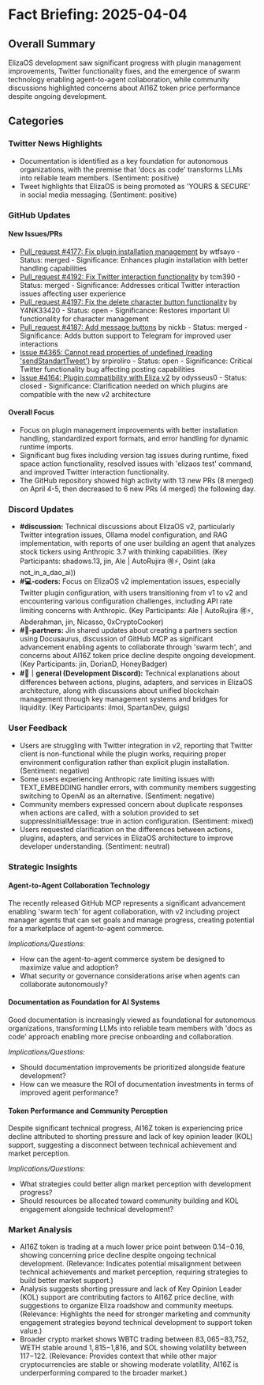 # Fact Briefing: 2025-04-04

## Overall Summary
ElizaOS development saw significant progress with plugin management improvements, Twitter functionality fixes, and the emergence of swarm technology enabling agent-to-agent collaboration, while community discussions highlighted concerns about AI16Z token price performance despite ongoing development.

## Categories

### Twitter News Highlights
- Documentation is identified as a key foundation for autonomous organizations, with the premise that 'docs as code' transforms LLMs into reliable team members. (Sentiment: positive)
- Tweet highlights that ElizaOS is being promoted as 'YOURS & SECURE' in social media messaging. (Sentiment: positive)

### GitHub Updates

#### New Issues/PRs
- [Pull_request #4177: Fix plugin installation management](https://github.com/elizaOS/eliza/pull/4177) by wtfsayo - Status: merged - Significance: Enhances plugin installation with better handling capabilities
- [Pull_request #4192: Fix Twitter interaction functionality](https://github.com/elizaOS/eliza/pull/4192) by tcm390 - Status: merged - Significance: Addresses critical Twitter interaction issues affecting user experience
- [Pull_request #4197: Fix the delete character button functionality](https://github.com/elizaOS/eliza/pull/4197) by Y4NK33420 - Status: open - Significance: Restores important UI functionality for character management
- [Pull_request #4187: Add message buttons](https://github.com/elizaOS/eliza/pull/4187) by nickb - Status: merged - Significance: Adds button support to Telegram for improved user interactions
- [Issue #4365: Cannot read properties of undefined (reading 'sendStandartTweet')](https://github.com/elizaos/eliza/issues/4365) by srpiroliro - Status: open - Significance: Critical Twitter functionality bug affecting posting capabilities
- [Issue #4164: Plugin compatibility with Eliza v2](https://github.com/elizaOS/eliza/issues/4164) by odysseus0 - Status: closed - Significance: Clarification needed on which plugins are compatible with the new v2 architecture

#### Overall Focus
- Focus on plugin management improvements with better installation handling, standardized export formats, and error handling for dynamic runtime imports.
- Significant bug fixes including version tag issues during runtime, fixed space action functionality, resolved issues with 'elizaos test' command, and improved Twitter interaction functionality.
- The GitHub repository showed high activity with 13 new PRs (8 merged) on April 4-5, then decreased to 6 new PRs (4 merged) the following day.

### Discord Updates
- **#discussion:** Technical discussions about ElizaOS v2, particularly Twitter integration issues, Ollama model configuration, and RAG implementation, with reports of one user building an agent that analyzes stock tickers using Anthropic 3.7 with thinking capabilities. (Key Participants: shadows.13, jin, Ale | AutoRujira 🉐⚡, Osint (aka not_in_a_dao_ai))
- **#💻-coders:** Focus on ElizaOS v2 implementation issues, especially Twitter plugin configuration, with users transitioning from v1 to v2 and encountering various configuration challenges, including API rate limiting concerns with Anthropic. (Key Participants: Ale | AutoRujira 🉐⚡, Abderahman, jin, Nicasso, 0xCryptoCooker)
- **#🥇-partners:** Jin shared updates about creating a partners section using Docusaurus, discussion of GitHub MCP as significant advancement enabling agents to collaborate through 'swarm tech', and concerns about AI16Z token price decline despite ongoing development. (Key Participants: jin, DorianD, HoneyBadger)
- **#💬｜general (Development Discord):** Technical explanations about differences between actions, plugins, adapters, and services in ElizaOS architecture, along with discussions about unified blockchain management through key management systems and bridges for liquidity. (Key Participants: ilmoi, SpartanDev, guigs)

### User Feedback
- Users are struggling with Twitter integration in v2, reporting that Twitter client is non-functional while the plugin works, requiring proper environment configuration rather than explicit plugin installation. (Sentiment: negative)
- Some users experiencing Anthropic rate limiting issues with TEXT_EMBEDDING handler errors, with community members suggesting switching to OpenAI as an alternative. (Sentiment: negative)
- Community members expressed concern about duplicate responses when actions are called, with a solution provided to set suppressInitialMessage: true in action configuration. (Sentiment: mixed)
- Users requested clarification on the differences between actions, plugins, adapters, and services in ElizaOS architecture to improve developer understanding. (Sentiment: neutral)

### Strategic Insights

#### Agent-to-Agent Collaboration Technology
The recently released GitHub MCP represents a significant advancement enabling 'swarm tech' for agent collaboration, with v2 including project manager agents that can set goals and manage progress, creating potential for a marketplace of agent-to-agent commerce.

*Implications/Questions:*
  - How can the agent-to-agent commerce system be designed to maximize value and adoption?
  - What security or governance considerations arise when agents can collaborate autonomously?

#### Documentation as Foundation for AI Systems
Good documentation is increasingly viewed as foundational for autonomous organizations, transforming LLMs into reliable team members with 'docs as code' approach enabling more precise onboarding and collaboration.

*Implications/Questions:*
  - Should documentation improvements be prioritized alongside feature development?
  - How can we measure the ROI of documentation investments in terms of improved agent performance?

#### Token Performance and Community Perception
Despite significant technical progress, AI16Z token is experiencing price decline attributed to shorting pressure and lack of key opinion leader (KOL) support, suggesting a disconnect between technical achievement and market perception.

*Implications/Questions:*
  - What strategies could better align market perception with development progress?
  - Should resources be allocated toward community building and KOL engagement alongside technical development?

### Market Analysis
- AI16Z token is trading at a much lower price point between $0.14-$0.16, showing concerning price decline despite ongoing technical development. (Relevance: Indicates potential misalignment between technical achievements and market perception, requiring strategies to build better market support.)
- Analysis suggests shorting pressure and lack of Key Opinion Leader (KOL) support are contributing factors to AI16Z price decline, with suggestions to organize Eliza roadshow and community meetups. (Relevance: Highlights the need for stronger marketing and community engagement strategies beyond technical development to support token value.)
- Broader crypto market shows WBTC trading between $83,065-$83,752, WETH stable around $1,815-$1,816, and SOL showing volatility between $117-$122. (Relevance: Provides context that while other major cryptocurrencies are stable or showing moderate volatility, AI16Z is underperforming compared to the broader market.)